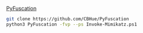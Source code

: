 <a href="https://github.com/CBHue/PyFuscation">PyFuscation</a>

```bash
git clone https://github.com/CBHue/PyFuscation
python3 PyFuscation -fvp --ps Invoke-Mimikatz.ps1 
```